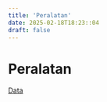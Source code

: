 ```yaml
---
title: 'Peralatan'
date: 2025-02-18T18:23::04
draft: false
---
```


# Peralatan

[Data](Peralatan%2003c6f0cbd987466bb4463a36765ed36e/Data%2020de9234dee342749f029a96dde79634.md)
